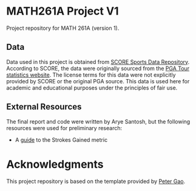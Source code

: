 # MATH261A Project V1
Project repository for MATH 261A (version 1).

## Data 

Data used in this project is obtained from [SCORE Sports Data Repository](https://data.scorenetwork.org/golf/pga_drive_putt.html). According to SCORE, the data were originally sourced from the [PGA Tour statistics website](https://www.pgatour.com/stats). The license terms for this data were not explicitly provided by SCORE or the original PGA source. This data is used here for academic and educational purposes under the principles of fair use.

## External Resources

The final report and code were written by Arye Santosh, but the following resources were used for preliminary research:

* A [guide](https://shotscope.com/blog/practice-green/stats-and-data/what-is-strokes-gained/) to the Strokes Gained metric

# Acknowledgments

This project repository is based on the template provided by [Peter Gao](https://github.com/peteragao/MATH261A-project-template).

